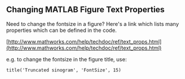 ﻿## Changing MATLAB Figure Text Properties

Need to change the fontsize in a figure? Here's a link which lists many properties which can be defined in the code.

[http://www.mathworks.com/help/techdoc/ref/text_props.html](http://www.mathworks.com/help/techdoc/ref/text_props.html)

e.g. to change the fontsize in the figure title, use:

`title('Truncated sinogram', 'FontSize', 15)`
